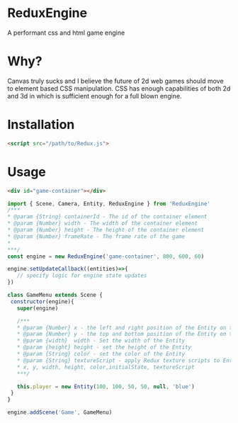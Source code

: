# ReduxEngine
A performant css and html game engine


# Why?

Canvas truly sucks and I believe the future of 2d web games should move to element based CSS manipulation. CSS has enough capabilities of both 2d and 3d in which is sufficient enough for a full blown engine.

# Installation

```html
<script src="/path/to/Redux.js">
```

# Usage 

```html
<div id="game-container"></div>
```

```js
import { Scene, Camera, Entity, ReduxEngine } from 'ReduxEngine'
/***
* @param {String} containerId - The id of the container element
* @param {Number} width - The width of the container element
* @param {Number} height - The height of the container element
* @param {Number} frameRate - The frame rate of the game
*
***/
const engine = new ReduxEngine('game-container', 800, 600, 60)

engine.setUpdateCallback((entities)=>{
   // specify logic for engine state updates
})

class GameMenu extends Scene {
 constructor(engine){
   super(engine)

   /***
   * @param {Number} x - the left and right position of the Entity on the x axis
   * @param {Number} y - the top and bottom position of the Entity on the y axis
   * @param {width}  width - Set the width of the Entity
   * @param {height} height - set the height of the Entity
   * @param {String} color - set the color of the Entity
   * @param {String} textureScript - apply Redux texture scripts to Entities
   * x, y, width, height, color,initialState, textureScript
   ***/

   this.player = new Entity(100, 100, 50, 50, null, 'blue')
 }
}

engine.addScene('Game', GameMenu)

```
